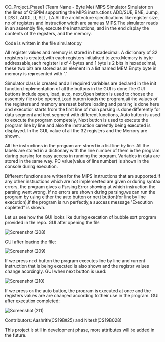 CO_Project_Phase1 (Team Name - Byte Me)
MIPS Simulator
Simulator on the lines of QtSPIM supporting the MIPS instructions ADD/SUB, BNE, Jump, LD/ST, ADDI, LI, SLT, LA.All the architecture specifications like register size, no of registers and instruction width are same as MIPS.The simulator reads in an assembly file, execute the instructions, and in the end display the contents of the registers, and the memory.

Code is written in the file simulator.py

All register values and memory is stored in hexadecimal.
A dictionary of 32 registers is created,with each registers initialised to zero.Memory is byte addressable,each register is of 4 bytes and 1 byte is 2 bits in hexadecimal, these two bits are stored as an element in a list named MEM.Empty byte in memory is represented with "."

Simulator class is created and all required variables are declared in the init function.Implementation of all the buttons in the GUI is done.The GUI buttons include open, load, auto, next.Open button is used to choose the assembly file to be opened,Load button loads the program,all the values of the registers and memory  are reset before loading and parsing is done here and execution starts from the first line of main,parsing is done differently for data segment and text segment with different functions, Auto button is used to execute the program completely, Next button is used to execute the program line by line and also the instruction currently being executed is displayed.
In the GUI, value of all the 32 registers and the Memory are shown.

All the instructions in the program are stored in a list line by line.
All the labels are stored in a dictionary with the line number of them in the program during parsing for easy access in running the program.
Variables in data are stored in the same way.
PC value(value of line number) is shown in the console during execution.

Different functions are written for the MIPS instructions that are supported.If any other instructions which are not implemented are given or during syntax errors, the program gives a Parsing Error showing at which instruction the parsing went wrong.
If no errors are shown during parsing,we can run the program by using either the auto button or next button(for line by line execution),if the program is run perfectly,a success message "Execution copleted" is shown.

Let us see how the GUI looks like during execution of bubble sort program provided in the repo.
GUI after opening the file:

![Screenshot (208)](https://user-images.githubusercontent.com/70936290/111072783-185b5680-8502-11eb-8a0d-bcace25293a6.png)

GUI after loading the file:

![Screenshot (209)](https://user-images.githubusercontent.com/70936290/111072870-79832a00-8502-11eb-972f-2d2f25a2c87f.png)

If we press next button the program executes line by line and current instruction that is being executed is also shown and the register values change acordingly.
GUI when next button is used:

![Screenshot (210)](https://user-images.githubusercontent.com/70936290/111072994-00380700-8503-11eb-81f1-ad3b910e90eb.png)

If we press on the auto button, the program is executed at once and the registers values are are changed according to their use in the program.
GUI after execution completed:

![Screenshot (211)](https://user-images.githubusercontent.com/70936290/111073037-23fb4d00-8503-11eb-9b92-c67548763fa6.png)

Contributors: Aashrith(CS19B025) and Nitesh(CS19B028)

This project is still in development phase, more attributes will be added in the future.
